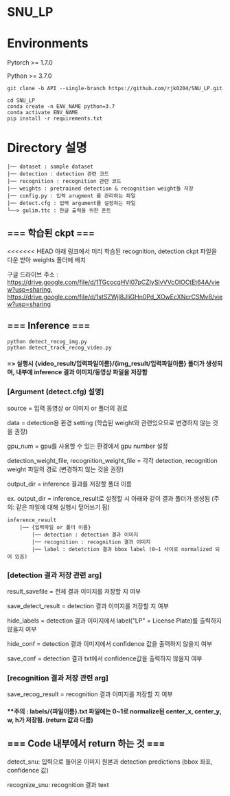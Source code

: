 # SNU_LP

# Environments
Pytorch >= 1.7.0

Python >= 3.7.0

```
git clone -b API --single-branch https://github.com/rjk0204/SNU_LP.git

cd SNU_LP
conda create -n ENV_NAME python=3.7
conda activate ENV_NAME
pip install -r requirements.txt
```

# Directory 설명
    |── dataset : sample dataset
    |── detection : detection 관련 코드
    |── recognition : recognition 관련 코드
    |── weights : pretrained detection & recognition weight들 저장
    |── config.py : 입력 arugment 를 관리하는 파일
    |── detect.cfg : 입력 argument를 설정하는 파일
    └──> gulim.ttc : 한글 출력을 위한 폰트

## === 학습된 ckpt ===

<<<<<<< HEAD
아래 링크에서 미리 학습된 recognition, detection ckpt 파일을 다운 받아 weights 폴더에 배치

구글 드라이브 주소 : https://drive.google.com/file/d/1TGcocqHVI07pCZlySlvVVcOlOCtEt64A/view?usp=sharing, https://drive.google.com/file/d/1stSZWjl8JIiGHn0Pd_XOwEcXNcrCSMv8/view?usp=sharing

## === Inference ===
```
python detect_recog_img.py
python detect_track_recog_video.py
```
#### => 실행시 {video_result/입력파일이름}/{img_result/입력파일이름}  폴더가 생성되며, 내부에 inference 결과 이미지/동영상 파일을 저장함



### [Argument (detect.cfg) 설명]


source = 입력 동영상 or 이미지 or 폴더의 경로

data = detection용 환경 setting (학습된 weight와 관련있으므로 변경하지 않는 것을 권장)

gpu_num = gpu를 사용할 수 있는 환경에서 gpu number 설정


detection_weight_file, recognition_weight_file = 각각 detection, recognition weight 파일의 경로 (변경하지 않는 것을 권장)

output_dir = inference 결과를 저장할 폴더 이름 


ex. output_dir = inference_result로 설정할 시 아래와 같이 결과 폴더가 생성됨 (주의: 같은 파일에 대해 실행시 덮어쓰기 됨)

    inference_result
        |── {입력파일 or 폴더 이름}
            |── detection : detection 결과 이미지
            |── recognition : recognition 결과 이미지
            |── label : detetction 결과 bbox label (0~1 사이로 normalized 되어 있음)     
            




### [detection 결과 저장 관련 arg]


result_savefile = 전체 결과 이미지를 저장할 지 여부

save_detect_result = detection 결과 이미지를 저장할 지 여부

hide_labels = detection 결과 이미지에서 label("LP" = License Plate)를 출력하지 않을지 여부

hide_conf = detection 결과 이미지에서 confidence 값을 출력하지 않을지 여부

save_conf = detection 결과 txt에서 confidence값을 출력하지 않을지 여부





### [recognition 결과 저장 관련 arg]


save_recog_result = recognition 결과 이미지를 저장할 지 여부

#### **주의 : labels/{파일이름}.txt 파일에는 0~1로 normalize된 center_x, center_y, w, h가 저장됨. (return 값과 다름)

 
 
 

## === Code 내부에서 return 하는 것 ===

detect_snu: 입력으로 들어온 이미지 원본과 detection predictions (bbox 좌표, confidence 값)

recognize_snu: recognition 결과 text


